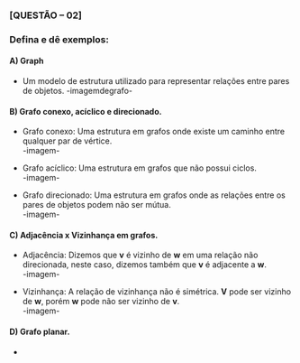 ### [QUESTÃO – 02]
### Defina e dê exemplos:
#### A) Graph
  - Um modelo de estrutura utilizado para representar relações entre pares de objetos.
  -imagemdegrafo-
  
#### B) Grafo conexo, acíclico e direcionado.
  - Grafo conexo: Uma estrutura em grafos onde existe um caminho entre qualquer par de vértice.  
  -imagem-
    
  - Grafo acíclico: Uma estrutura em grafos que não possui ciclos.  
  -imagem-
    
  - Grafo direcionado: Uma estrutura em grafos onde as relações entre os pares de objetos podem não ser mútua.  
  -imagem-  
    
#### C) Adjacência x Vizinhança em grafos.
  - Adjacência: Dizemos que **v** é vizinho de **w** em uma relação não direcionada, neste caso, dizemos também que **v** é adjacente a **w**.  
  -imagem-  
    
  - Vizinhança: A relação de vizinhança não é simétrica. **V** pode ser vizinho de **w**, porém **w** pode não ser vizinho de **v**.  
  -imagem-  
    
#### D) Grafo planar.
  - 
